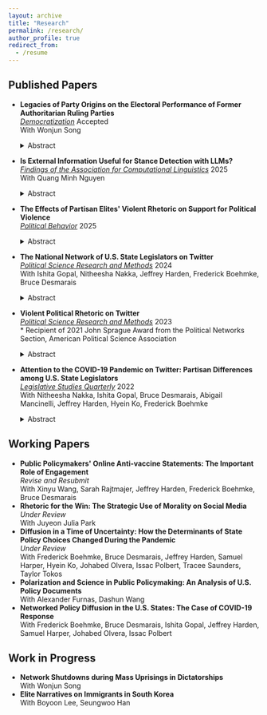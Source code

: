 ```yaml
---
layout: archive
title: "Research"
permalink: /research/
author_profile: true
redirect_from:
  - /resume
---
```


## Published Papers

- **Legacies of Party Origins on the Electoral Performance of Former Authoritarian Ruling Parties** <br> _<ins>Democratization</ins>_ Accepted <br> With Wonjun Song <br>
  <details close><summary>Abstract</summary>
  <i>In this paper, we examine why some former authoritarian ruling parties decline after democratic transitions while others survive and thrive. We argue that former ruling parties that develop strong party brands prior to the onset of authoritarian rule (pre-seizure) are better positioned to garner electoral support under democracy than those created after dictators consolidated power (post-seizure). Pre-seizure parties, by building a party brand before authoritarian onset, are more capable of compensating for the loss of state resource advantages under democracy, whereas post-seizure parties reliant on material inducements are more vulnerable to collapse. Leveraging a dataset covering former authoritarian ruling parties from 1946 to 2010, we find that pre-seizure parties are more likely to avoid dissolution and achieve higher legislative vote shares after the democratic transition. They also exhibit greater resilience to transitional economic crises, as the negative effects of such crises on electoral performance are significantly mitigated. Complementary analysis also shows that pre-seizure parties rely more on grassroots support and less on clientelism, consistent with characteristics associated with stronger party brands. Together, these findings underscore the lasting impact of party origins on post-transition trajectories and offer new insights for the study of comparative authoritarianism, democratization, and political party development.</i>
  </details>

- **Is External Information Useful for Stance Detection with LLMs?** <br> _<ins>Findings of the Association for Computational Linguistics</ins>_ 2025 <br>  With Quang Minh Nguyen <br>
  <details close><summary>Abstract</summary>
  <i>In the stance detection task, a text is classified as either favorable, opposing, or neutral towards a target. Prior work suggests the use of external information, e.g., excerpts from Wikipedia, improves stance detection performance. However, whether or not such information can benefit large language models (LLMs) remains an unanswered question, despite their wide adoption in many reasoning tasks. In this study, we conduct a systematic evaluation on how external information can affect stance detection across eight LLMs and in three datasets with 12 targets. Surprisingly, we find that such information degrades performance in most cases, with macro F1 scores dropping by up to 15.9%. This degradation is even more pronounced at a 28.1% drop when stance biases are introduced in the external information, as LLMs tend to align their predictions with the stance of the provided information rather than the ground truth stance of the given text. We also find that fine-tuning mitigates bias but does not fully eliminate it. Our findings, in contrast to previous literature on BERT-based systems suggesting that external information enhances performance, highlight the risks of information biases in LLM-based stance classifiers.</i>
  </details>

- **The Effects of Partisan Elites' Violent Rhetoric on Support for Political Violence** <br> _<ins>Political Behavior</ins>_ 2025
  <details close><summary>Abstract</summary>
  <i>Violent partisan hostility is undermining American democracy. How does partisan elites’ violent rhetoric shape support for political violence? Focused on social media communication where individuals are exposed to elite messages from both sides of the partisan divide, I conduct an online experiment to examine the impact of co-party and opposing party elites’ violent rhetoric on support for political violence and the medating role of emotions in the process. Drawing insights from theories of opinion leadership and inter-group conflict, I demonstrate that co-party (but not opposing party) elites’ violent rhetoric increases support for violence and that partisans fail to countervail against elites’ violent rhetoric. Further, I show that fear mediates the inflaming effect whereas anger, disgust, and sadness suppress it. This paper is among the first to make sense of the effects of elite rhetoric on violent partisan hostility, advancing knowledge in political violence, political communication, and political psychology.</i>
  </details>

- **The National Network of U.S. State Legislators on Twitter** <br> _<ins>Political Science Research and Methods</ins>_ 2024 <br> With Ishita Gopal, Nitheesha Nakka, Jeffrey Harden, Frederick Boehmke, Bruce Desmarais <br> 
  <details close><summary>Abstract</summary>
  <i>A lot of attention has been paid to studying the online activity of the members of the United States Congress. This scrutiny has not been extended to state legislators. Very few studies exist which catalogue why state legislators connect and communicate with one another online in the ways they do. Inspired by this question and building on studies which have analyzed online communication of members of national legislatures, this paper aims to systematically analyze state legislator relationships in the online environment. We collect original data for 4000+ legislators and study patterns of connection and communication of state legislators on Twitter. The results from this study will help better understand what motivates tie formation in the online environment and if these patterns of connection conform to or can predict offline relationships. We test the impact of variables such as party affiliation, state, chamber, cohort, gender, and policy area focus on the organization of these online networks. We look at three main types of networks that can arise due to participation on Twitter - follower, retweets and mentions. We also aggregate the ties to infer dynamics between states.</i>
  </details>
- **Violent Political Rhetoric on Twitter** <br> _<ins>Political Science Research and Methods</ins>_ 2023 <br> \* Recipient of 2021 John Sprague Award from the Political Networks Section, American Political Science Association 
  <details close><summary>Abstract</summary>
  <i>Violent hostility between ordinary partisans is undermining American democracy. Social media is blamed for rhetoric threatening violence against political opponents and implicated in offline political violence. Focusing on Twitter, I propose a method to identify such rhetoric and investigate substantive patterns associated with it. Using a data set surrounding the 2020 Presidential Election, I demonstrate that violent tweets closely track contentious politics offline, peaking in the days preceding the Capitol Riot. Women and Republican politicians are targeted with such tweets more frequently than non-Republican and men politicians. Violent tweets, while rare, spread widely through communication networks, reaching those without direct ties to violent users on the fringe of the networks. This paper is the first to make sense of violent partisan hostility expressed online, contributing to the fields of partisanship, contentious politics, and political communication.</i>
  </details>
- **Attention to the COVID-19 Pandemic on Twitter: Partisan Differences among U.S. State Legislators** <br> _<ins>Legislative Studies Quarterly</ins>_ 2022 <br> With Nitheesha Nakka, Ishita Gopal, Bruce Desmarais, Abigail Mancinelli, Jeffrey Harden, Hyein Ko, Frederick Boehmke <br> 
  <details close><summary>Abstract</summary>
  <i>Subnational governments in the United States have taken the lead on many aspects of the response to the COVID-19 pandemic. Variation in government activity across states offers the opportunity to analyze responses in comparable settings. We study a common and informative activity among state officials—state legislators’ attention to the pandemic on Twitter. We find that legislators’ attention to the pandemic strongly correlates with the number of cases in the legislator’s state, the national count of new deaths, and the number of pandemic-related public policies passed within the legislator’s state. Furthermore, we find that the degree of responsiveness to pandemic indicators differs significantly across political parties, with Republicans exhibiting weaker responses, on average. Lastly, we find significant differences in the content of tweets about the pandemic by Democratic and Republican legislators, with Democrats focused on health indicators and impacts, and Republicans focused on business impacts and opening the economy.</i>
  </details>


## Working Papers

- **Public Policymakers' Online Anti-vaccine Statements: The Important Role of Engagement** <br> _Revise and Resubmit_ <br> With Xinyu Wang, Sarah Rajtmajer, Jeffrey Harden, Frederick Boehmke, Bruce Desmarais <br>
- **Rhetoric for the Win: The Strategic Use of Morality on Social Media** <br> _Under Review_ <br> With Juyeon Julia Park <br>
- **Diffusion in a Time of Uncertainty: How the Determinants of State Policy Choices Changed During the Pandemic** <br> _Under Review_ <br> With Frederick Boehmke, Bruce Desmarais, Jeffrey Harden, Samuel Harper, Hyein Ko, Johabed Olvera, Issac Polbert, Tracee Saunders, Taylor Tokos <br>
- **Polarization and Science in Public Policymaking: An Analysis of U.S. Policy Documents** <br> With Alexander Furnas, Dashun Wang <br>
- **Networked Policy Diffusion in the U.S. States: The Case of COVID-19 Response** <br> With Frederick Boehmke, Bruce Desmarais, Ishita Gopal, Jeffrey Harden, Samuel Harper, Johabed Olvera, Issac Polbert <br>


## Work in Progress

- **Network Shutdowns during Mass Uprisings in Dictatorships** <br> With Wonjun Song <br>
- **Elite Narratives on Immigrants in South Korea** <br> With Boyoon Lee, Seungwoo Han <br>
